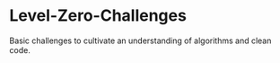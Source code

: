 # Level-Zero-Challenges
Basic challenges to cultivate an understanding of algorithms and clean code.

